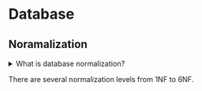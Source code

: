 # Database 

## Noramalization

<details>
<summary>What is database normalization?</summary>
    Database normalization is the process of organizing a relational database in an
    organized and consistent way in order to reduce data redundancy and improve 
    data integrity.
</details>


There are several normalization levels from 1NF to 6NF.



